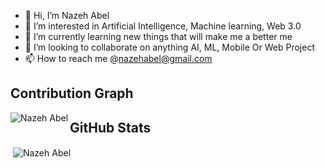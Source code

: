 - 👋 Hi, I’m Nazeh Abel
- 👀 I’m interested in Artificial Intelligence, Machine learning, Web 3.0 
- 🌱 I’m currently learning  new things that will make me a better me
- 💞️ I’m looking to collaborate on anything AI, ML, Mobile Or Web Project
- 📫 How to reach me @nazehabel@gmail.com

<!---
Nazehs/Nazehs is a ✨ special ✨ repository because its `README.md` (this file) appears on your GitHub profile.
You can click the Preview link to take a look at your changes.
--->
## Contribution Graph
<p><img align="left" src="https://activity-graph.herokuapp.com/graph?username=nazehs&theme=github" alt="Nazeh Abel" /></p> 

## GitHub Stats
<p>&nbsp;<img align="center" src="https://github-readme-stats.vercel.app/api?username=nazehs&show_icons=true&theme=react&count_private=true" alt="Nazeh Abel" /></p>
